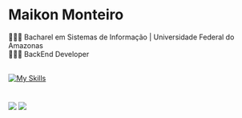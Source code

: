 # Maikon Monteiro
👨🏽‍🎓 Bacharel em Sistemas de Informação | Universidade Federal do Amazonas <br>
🧑🏽‍💻 BackEnd Developer
<br><br>

[![My Skills](https://skillicons.dev/icons?i=js,typescript,git,docker,nodejs,mysql,mongodb,postgres,react)](https://skillicons.dev)

#
<div>
<a href = "mailto:maikonsm7@gmail.com"><img loading="lazy" src="https://img.shields.io/badge/Gmail-D14836?style=for-the-badge&logo=gmail&logoColor=white" target="_blank"></a>
<a href="https://www.linkedin.com/in/maikon-monteiro" target="_blank"><img loading="lazy" src="https://img.shields.io/badge/-LinkedIn-%230077B5?style=for-the-badge&logo=linkedin&logoColor=white" target="_blank"></a>   
</div>
          
          
          
          
          
